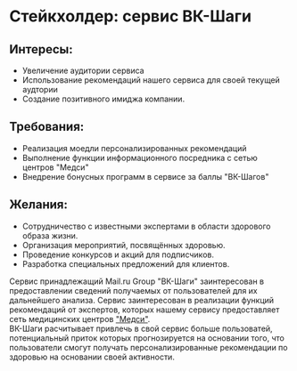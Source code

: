 # Стейкхолдер: сервис ВК-Шаги
## Интересы:
 - Увеличение аудитории сервиса  
 - Использование рекомендаций нашего сервиса для своей текущей аудтории  
 - Создание позитивного имиджа компании.
## Требования:
 - Реализация моедли персонализированных рекомендаций
 - Выполнение функции информационного посредника с сетью центров "Медси"
 - Внедрение бонусных программ в сервисе за баллы "ВК-Шагов"
## Желания:
 - Сотрудничество с известными экспертами в области здорового образа жизни.
 - Организация мероприятий, посвящённых здоровью.
 - Проведение конкурсов и акций для подписчиков.
 - Разработка специальных предложений для клиентов.

Сервис принадлежащий Mail.ru Group "ВК-Шаги" заинтересован в предоставлении сведений получаемых от пользователей для их дальнейшего анализа. Сервис заинтересован в реализации функций рекомендаций от экспертов, которых нашему сервису предоставляет сеть медицинских центров ["Медси"](</stakeholders/investor3.md>).  
ВК-Шаги расчитывает привлечь в свой сервис больше пользоватей, потенциальный приток которых прогнозируется на основании того, что пользователи смогут получать персонализированные рекомендации по здоровью на основании своей активности.  
